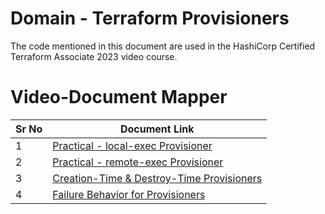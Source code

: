 # Domain  - Terraform Provisioners

The code mentioned in this document are used in the HashiCorp Certified Terraform Associate 2023 video course.


# Video-Document Mapper

| Sr No | Document Link |
| ------ | ------ |
| 1 | [Practical - local-exec Provisioner][PlDa] |
| 2 | [Practical - remote-exec Provisioner][PlDb] |
| 3 | [Creation-Time & Destroy-Time Provisioners][PlDc] |
| 4 | [Failure Behavior for Provisioners][PlDd] |

[PlDa]: <./remote-exec.md>
[PlDb]: <./local-exec.md>
[PlDc]: <./provisioner-types.md>
[PlDd]: <./failure-behavior.md>
